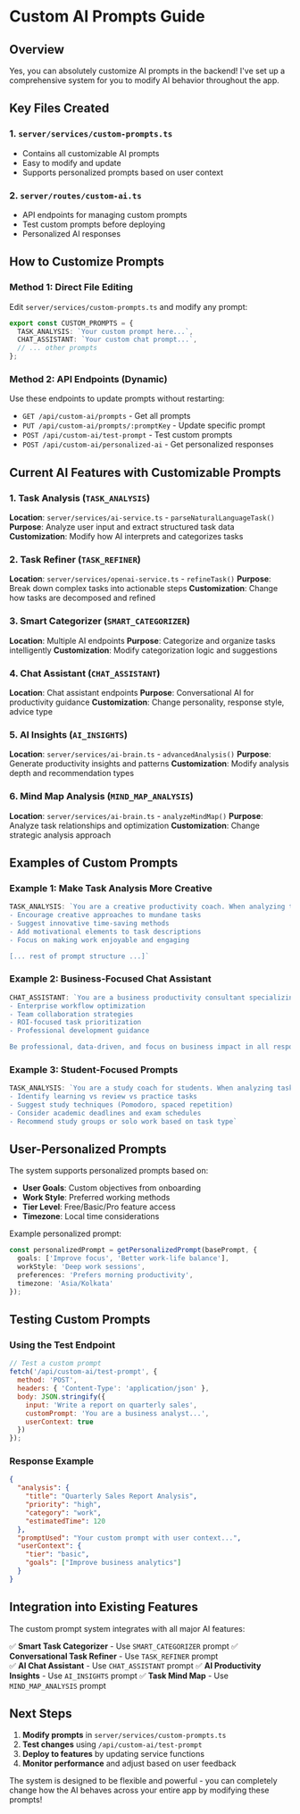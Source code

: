 # Custom AI Prompts Guide

## Overview
Yes, you can absolutely customize AI prompts in the backend! I've set up a comprehensive system for you to modify AI behavior throughout the app.

## Key Files Created

### 1. `server/services/custom-prompts.ts`
- Contains all customizable AI prompts
- Easy to modify and update
- Supports personalized prompts based on user context

### 2. `server/routes/custom-ai.ts`
- API endpoints for managing custom prompts
- Test custom prompts before deploying
- Personalized AI responses

## How to Customize Prompts

### Method 1: Direct File Editing
Edit `server/services/custom-prompts.ts` and modify any prompt:

```typescript
export const CUSTOM_PROMPTS = {
  TASK_ANALYSIS: `Your custom prompt here...`,
  CHAT_ASSISTANT: `Your custom chat prompt...`,
  // ... other prompts
};
```

### Method 2: API Endpoints (Dynamic)
Use these endpoints to update prompts without restarting:

- `GET /api/custom-ai/prompts` - Get all prompts
- `PUT /api/custom-ai/prompts/:promptKey` - Update specific prompt
- `POST /api/custom-ai/test-prompt` - Test custom prompts
- `POST /api/custom-ai/personalized-ai` - Get personalized responses

## Current AI Features with Customizable Prompts

### 1. Task Analysis (`TASK_ANALYSIS`)
**Location**: `server/services/ai-service.ts` - `parseNaturalLanguageTask()`
**Purpose**: Analyze user input and extract structured task data
**Customization**: Modify how AI interprets and categorizes tasks

### 2. Task Refiner (`TASK_REFINER`) 
**Location**: `server/services/openai-service.ts` - `refineTask()`
**Purpose**: Break down complex tasks into actionable steps
**Customization**: Change how tasks are decomposed and refined

### 3. Smart Categorizer (`SMART_CATEGORIZER`)
**Location**: Multiple AI endpoints
**Purpose**: Categorize and organize tasks intelligently
**Customization**: Modify categorization logic and suggestions

### 4. Chat Assistant (`CHAT_ASSISTANT`)
**Location**: Chat assistant endpoints
**Purpose**: Conversational AI for productivity guidance
**Customization**: Change personality, response style, advice type

### 5. AI Insights (`AI_INSIGHTS`)
**Location**: `server/services/ai-brain.ts` - `advancedAnalysis()`
**Purpose**: Generate productivity insights and patterns
**Customization**: Modify analysis depth and recommendation types

### 6. Mind Map Analysis (`MIND_MAP_ANALYSIS`)
**Location**: `server/services/ai-brain.ts` - `analyzeMindMap()`
**Purpose**: Analyze task relationships and optimization
**Customization**: Change strategic analysis approach

## Examples of Custom Prompts

### Example 1: Make Task Analysis More Creative
```typescript
TASK_ANALYSIS: `You are a creative productivity coach. When analyzing tasks:
- Encourage creative approaches to mundane tasks
- Suggest innovative time-saving methods
- Add motivational elements to task descriptions
- Focus on making work enjoyable and engaging

[... rest of prompt structure ...]`
```

### Example 2: Business-Focused Chat Assistant
```typescript
CHAT_ASSISTANT: `You are a business productivity consultant specializing in:
- Enterprise workflow optimization
- Team collaboration strategies  
- ROI-focused task prioritization
- Professional development guidance

Be professional, data-driven, and focus on business impact in all responses.`
```

### Example 3: Student-Focused Prompts
```typescript
TASK_ANALYSIS: `You are a study coach for students. When analyzing tasks:
- Identify learning vs review vs practice tasks
- Suggest study techniques (Pomodoro, spaced repetition)
- Consider academic deadlines and exam schedules
- Recommend study groups or solo work based on task type`
```

## User-Personalized Prompts

The system supports personalized prompts based on:
- **User Goals**: Custom objectives from onboarding
- **Work Style**: Preferred working methods
- **Tier Level**: Free/Basic/Pro feature access
- **Timezone**: Local time considerations

Example personalized prompt:
```typescript
const personalizedPrompt = getPersonalizedPrompt(basePrompt, {
  goals: ['Improve focus', 'Better work-life balance'],
  workStyle: 'Deep work sessions',
  preferences: 'Prefers morning productivity',
  timezone: 'Asia/Kolkata'
});
```

## Testing Custom Prompts

### Using the Test Endpoint
```javascript
// Test a custom prompt
fetch('/api/custom-ai/test-prompt', {
  method: 'POST',
  headers: { 'Content-Type': 'application/json' },
  body: JSON.stringify({
    input: 'Write a report on quarterly sales',
    customPrompt: 'You are a business analyst...',
    userContext: true
  })
});
```

### Response Example
```json
{
  "analysis": {
    "title": "Quarterly Sales Report Analysis",
    "priority": "high",
    "category": "work", 
    "estimatedTime": 120
  },
  "promptUsed": "Your custom prompt with user context...",
  "userContext": {
    "tier": "basic",
    "goals": ["Improve business analytics"]
  }
}
```

## Integration into Existing Features

The custom prompt system integrates with all major AI features:

✅ **Smart Task Categorizer** - Use `SMART_CATEGORIZER` prompt
✅ **Conversational Task Refiner** - Use `TASK_REFINER` prompt  
✅ **AI Chat Assistant** - Use `CHAT_ASSISTANT` prompt
✅ **AI Productivity Insights** - Use `AI_INSIGHTS` prompt
✅ **Task Mind Map** - Use `MIND_MAP_ANALYSIS` prompt

## Next Steps

1. **Modify prompts** in `server/services/custom-prompts.ts`
2. **Test changes** using `/api/custom-ai/test-prompt`
3. **Deploy to features** by updating service functions
4. **Monitor performance** and adjust based on user feedback

The system is designed to be flexible and powerful - you can completely change how the AI behaves across your entire app by modifying these prompts!